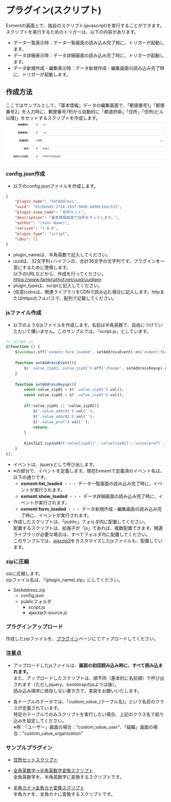 # プラグイン(スクリプト)
Exmentの画面上で、独自のスクリプト(javascript)を実行することができます。  
スクリプトを実行するためのトリガーは、以下の内容があります。  
- データ一覧表示時：データ一覧画面の読み込み完了時に、トリガーが起動します。  
- データ詳細表示時：データ詳細画面の読み込み完了時に、トリガーが起動します。  
- データ新規作成・編集表示時：データ新規作成・編集画面の読み込み完了時に、トリガーが起動します。  

## 作成方法
ここではサンプルとして、「基本情報」データの編集画面で、「郵便番号1」「郵便番号2」を入力時に、郵便番号7桁から自動的に「都道府県」「住所」「住所(ビル以降)」をセットするスクリプトを作成します。  
![スクリプト](img/plugin/plugin_script1.png)  

### config.json作成
- 以下のconfig.jsonファイルを作成します。  

~~~ json
{
    "plugin_name": "SetAddress",
    "uuid": "b5c0a5d2-2716-1937-98d0-b490c1ebc533",
    "plugin_view_name": "住所セット",
    "description": "基本情報画面で住所をセットします。",
    "author": "(Your Name)",
    "version": "1.0.0",
    "plugin_type": "script",
    "cdns": []
}
~~~

- plugin_nameは、半角英数で記入してください。
- uuidは、32文字列+ハイフンの、合計36文字の文字列です。プラグインを一意にするために使用します。  
以下のURLなどから、作成を行ってください。  
https://www.famkruithof.net/uuid/uuidgen
- plugin_typeは、scriptと記入してください。  
- (任意)cdnsは、関連ライブラリをCDNで読み込む場合に記入します。httpまたはhttpsのフルパスで、配列で記載してください。

### jsファイル作成
- 以下のようなjsファイルを作成します。名前は半角英数で、自由につけていただいて構いません。このサンプルでは、「script.js」としています。

~~~ js
// script.js
$(function () {
    $(window).off('exment:form_loaded', setAddressEvent).on('exment:form_loaded', setAddressEvent);

    function setAddressEvent(){
        $('.value_zip01,.value_zip02').off('change', setAddressKeyup).on('change', setAddressKeyup);
    }

    function setAddressKeyup(){
        const value_zip01 = $('.value_zip01').val();
        const value_zip02 = $('.value_zip02').val();

        if(!value_zip01 || !value_zip02){
            $('.value_addr01').val('');
            $('.value_addr02').val('');
            $('.value_pref').val('');
            return;
        }

        AjaxZip3.zip2addr('value[zip01]','value[zip02]','value[pref]','value[addr01]','value[addr02]');
    }
});
~~~

- イベントは、jqueryとして呼び出します。  
- ※の部分で、イベントを定義します。現在Exmentで定義済のイベント名は、以下の通りです。
    - **exment:list_loaded** ・・・ データ一覧画面の読み込み完了時に、イベントが実行されます。  
    - **exment:show_loaded** ・・・ データ詳細画面の読み込み完了時に、イベントが実行されます。  
    - **exment:form_loaded** ・・・ データ新規作成・編集画面の読み込み完了時に、イベントが実行されます。  
- 作成したスクリプトは、「public」フォルダ内に配置してください。  
配置するスクリプトは、拡張子が「js」であれば、複数配置できます。関連ライブラリが必要な場合は、すべてフォルダ内に配置してください。  
このサンプルでは、[ajaxzip3](https://github.com/ajaxzip3/ajaxzip3.github.io)をカスタマイズしたjsファイルも、配置しています。

### zipに圧縮
zipに圧縮します。  
zipファイル名は、「(plugin_name).zip」にしてください。  
- SetAddress.zip
    - config.json
    - publicフォルダ
        - script.js
        - ajaxzip3-source.js

### プラグインアップロード
作成したzipファイルを、[プラグイン](/ja/plugin)ページにてアップロードしてください。

### 注意点
- アップロードしたjsファイルは、**画面の初回読み込み時に、すべて読み込まれます。**  
また、アップロードしたスクリプトは、順不同（基本的に名前順）で呼び出されます（ただしjquery、bootstrapのjsよりは後）。  
読み込み順序に依存しない書き方で、実装をお願いいたします。  

- 各テーブルのデータでは、「custom_value_(テーブル名)」という名前のクラスが定義されています。  
特定のテーブルでのみスクリプトを実行したい場合、上記のクラス名で絞り込みを設定してください。  
※例：「ユーザー」画面の場合："custom_value_user"、「組織」画面の場合："custom_value_organization"

### サンプルプラグイン
- [住所セットスクリプト](https://exment.net/downloads/sample/plugin/SetAddress.zip)  

- [全角英数字→半角英数字変換スクリプト](https://exment.net/downloads/sample/plugin/ReplaceZenHan.zip)  
全角英数字を、半角英数字に変換するスクリプトです。  

- [半角カナ→全角カナ変換スクリプト](https://exment.net/downloads/sample/plugin/ReplaceKanaHanZen.zip)  
半角カナを、全角カナに変換するスクリプトです。  
